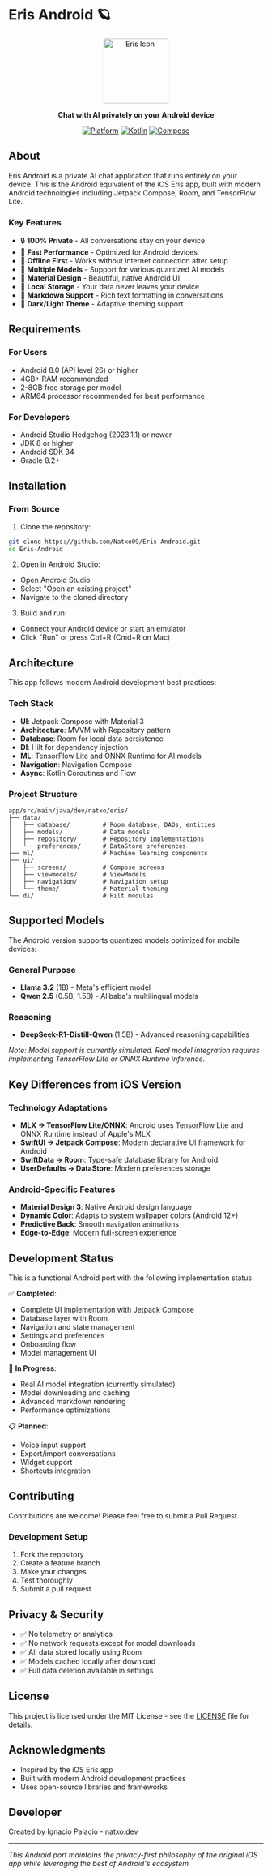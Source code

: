 # Eris Android 🪐

<div align="center">
  <img src="app/src/main/res/mipmap-xxxhdpi/ic_launcher.png" width="128" height="128" alt="Eris Icon">
  
  **Chat with AI privately on your Android device**
  
  [![Platform](https://img.shields.io/badge/platform-Android-green.svg)](https://developer.android.com/studio/)
  [![Kotlin](https://img.shields.io/badge/Kotlin-1.9+-purple.svg)](https://kotlinlang.org/)
  [![Compose](https://img.shields.io/badge/Jetpack%20Compose-1.5+-blue.svg)](https://developer.android.com/jetpack/compose)
</div>

## About

Eris Android is a private AI chat application that runs entirely on your device. This is the Android equivalent of the iOS Eris app, built with modern Android technologies including Jetpack Compose, Room, and TensorFlow Lite.

### Key Features

- 🔒 **100% Private** - All conversations stay on your device
- 🚀 **Fast Performance** - Optimized for Android devices
- 📡 **Offline First** - Works without internet connection after setup
- 🤖 **Multiple Models** - Support for various quantized AI models
- 🎨 **Material Design** - Beautiful, native Android UI
- 💾 **Local Storage** - Your data never leaves your device
- 📝 **Markdown Support** - Rich text formatting in conversations
- 🌙 **Dark/Light Theme** - Adaptive theming support

## Requirements

### For Users
- Android 8.0 (API level 26) or higher
- 4GB+ RAM recommended
- 2-8GB free storage per model
- ARM64 processor recommended for best performance

### For Developers
- Android Studio Hedgehog (2023.1.1) or newer
- JDK 8 or higher
- Android SDK 34
- Gradle 8.2+

## Installation

### From Source

1. Clone the repository:
```bash
git clone https://github.com/Natxo09/Eris-Android.git
cd Eris-Android
```

2. Open in Android Studio:
- Open Android Studio
- Select "Open an existing project"
- Navigate to the cloned directory

3. Build and run:
- Connect your Android device or start an emulator
- Click "Run" or press Ctrl+R (Cmd+R on Mac)

## Architecture

This app follows modern Android development best practices:

### Tech Stack
- **UI**: Jetpack Compose with Material 3
- **Architecture**: MVVM with Repository pattern
- **Database**: Room for local data persistence
- **DI**: Hilt for dependency injection
- **ML**: TensorFlow Lite and ONNX Runtime for AI models
- **Navigation**: Navigation Compose
- **Async**: Kotlin Coroutines and Flow

### Project Structure
```
app/src/main/java/dev/natxo/eris/
├── data/
│   ├── database/         # Room database, DAOs, entities
│   ├── models/           # Data models
│   ├── repository/       # Repository implementations
│   └── preferences/      # DataStore preferences
├── ml/                   # Machine learning components
├── ui/
│   ├── screens/          # Compose screens
│   ├── viewmodels/       # ViewModels
│   ├── navigation/       # Navigation setup
│   └── theme/            # Material theming
└── di/                   # Hilt modules
```

## Supported Models

The Android version supports quantized models optimized for mobile devices:

### General Purpose
- **Llama 3.2** (1B) - Meta's efficient model
- **Qwen 2.5** (0.5B, 1.5B) - Alibaba's multilingual models

### Reasoning
- **DeepSeek-R1-Distill-Qwen** (1.5B) - Advanced reasoning capabilities

*Note: Model support is currently simulated. Real model integration requires implementing TensorFlow Lite or ONNX Runtime inference.*

## Key Differences from iOS Version

### Technology Adaptations
- **MLX → TensorFlow Lite/ONNX**: Android uses TensorFlow Lite and ONNX Runtime instead of Apple's MLX
- **SwiftUI → Jetpack Compose**: Modern declarative UI framework for Android
- **SwiftData → Room**: Type-safe database library for Android
- **UserDefaults → DataStore**: Modern preferences storage

### Android-Specific Features
- **Material Design 3**: Native Android design language
- **Dynamic Color**: Adapts to system wallpaper colors (Android 12+)
- **Predictive Back**: Smooth navigation animations
- **Edge-to-Edge**: Modern full-screen experience

## Development Status

This is a functional Android port with the following implementation status:

✅ **Completed**:
- Complete UI implementation with Jetpack Compose
- Database layer with Room
- Navigation and state management
- Settings and preferences
- Onboarding flow
- Model management UI

🚧 **In Progress**:
- Real AI model integration (currently simulated)
- Model downloading and caching
- Advanced markdown rendering
- Performance optimizations

📋 **Planned**:
- Voice input support
- Export/import conversations
- Widget support
- Shortcuts integration

## Contributing

Contributions are welcome! Please feel free to submit a Pull Request.

### Development Setup
1. Fork the repository
2. Create a feature branch
3. Make your changes
4. Test thoroughly
5. Submit a pull request

## Privacy & Security

- ✅ No telemetry or analytics
- ✅ No network requests except for model downloads
- ✅ All data stored locally using Room
- ✅ Models cached locally after download
- ✅ Full data deletion available in settings

## License

This project is licensed under the MIT License - see the [LICENSE](LICENSE) file for details.

## Acknowledgments

- Inspired by the iOS Eris app
- Built with modern Android development practices
- Uses open-source libraries and frameworks

## Developer

Created by Ignacio Palacio - [natxo.dev](https://natxo.dev)

---

*This Android port maintains the privacy-first philosophy of the original iOS app while leveraging the best of Android's ecosystem.*